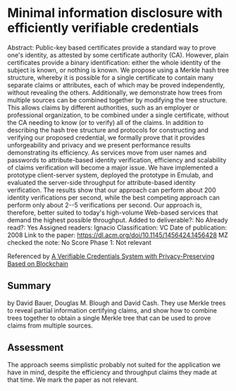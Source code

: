 # Minimal information disclosure with efficiently verifiable credentials

Abstract: Public-key based certificates provide a standard way to prove one's identity, as attested by some certificate authority (CA). However, plain certificates provide a binary identification: either the whole identity of the subject is known, or nothing is known. We propose using a Merkle hash tree structure, whereby it is possible for a single certificate to contain many separate claims or attributes, each of which may be proved independently, without revealing the others. Additionally, we demonstrate how trees from multiple sources can be combined together by modifying the tree structure. This allows claims by different authorities, such as an employer or professional organization, to be combined under a single certificate, without the CA needing to know (or to verify) all of the claims. In addition to describing the hash tree structure and protocols for constructing and verifying our proposed credential, we formally prove that it provides unforgeability and privacy and we present performance results demonstrating its efficiency. As services move from user names and passwords to attribute-based identity verification, efficiency and scalability of claims verification will become a major issue. We have implemented a prototype client-server system, deployed the prototype in Emulab, and evaluated the server-side throughput for attribute-based identity verification. The results show that our approach can perform about 200 identity verifications per second, while the best competing approach can perform only about 2--5 verifications per second. Our approach is, therefore, better suited to today's high-volume Web-based services that demand the highest possible throughput.
Added to deliverable?: No
Already read?: Yes
Assigned readers: Ignacio
Classification: VC
Date of publication: 2008
Link to the paper: https://dl.acm.org/doi/10.1145/1456424.1456428
MZ checked the note: No
Score Phase 1: Not relevant

Referenced by [A Verifiable Credentials System with Privacy-Preserving Based on Blockchain](A%20Verifiable%20Credentials%20System%20with%20Privacy-Prese%2001340f6fbdd24aa39e958151f2714c12.md) 

## **Summary**

by David Bauer, Douglas M. Blough and David Cash. They use Merkle trees to reveal partial information certifying claims, and show how to combine trees together to obtain a single Merkle tree that can be used to prove claims from multiple sources.  

## **Assessment**

The approach seems simplistic probably not suited for the application we have in mind, despite the efficiency and throughput claims they made at that time. We mark the paper as not relevant.